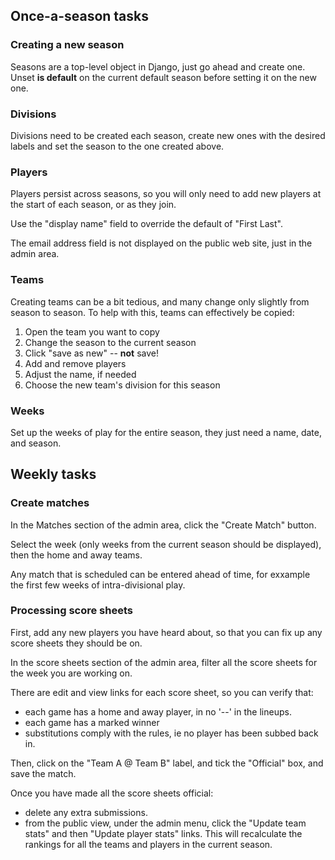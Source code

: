 ## Once-a-season tasks

### Creating a new season

Seasons are a top-level object in Django, just go ahead and create one. Unset **is default** on the current default season before setting it on the new one.


### Divisions

Divisions need to be created each season, create new ones with the desired labels and set the season to the one created above.

### Players

Players persist across seasons, so you will only need to add new players at the start of each season, or as they join.

Use the "display name" field to override the default of "First Last".

The email address field is not displayed on the public web site, just in the admin area.

### Teams

Creating teams can be a bit tedious, and many change only slightly from season to season. To help with this, teams can effectively be copied:

1. Open the team you want to copy
1. Change the season to the current season
1. Click "save as new" -- **not** save!
1. Add and remove players
1. Adjust the name, if needed
1. Choose the new team's division for this season

### Weeks

Set up the weeks of play for the entire season, they just need a name, date, and season.

## Weekly tasks

### Create matches

In the Matches section of the admin area, click the "Create Match" button.

Select the week (only weeks from the current season should be displayed), then the home and away teams.

Any match that is scheduled can be entered ahead of time, for exxample the first few weeks of intra-divisional play.

### Processing score sheets

First, add any new players you have heard about, so that you can fix up any score sheets they should be on.

In the score sheets section of the admin area, filter all the score sheets for the week you are working on. 

There are edit and view links for each score sheet, so you can verify that:

* each game has a home and away player, in no '--' in the lineups.
* each game has a marked winner
* substitutions comply with the rules, ie no player has been subbed back in.

Then, click on the "Team A @ Team B" label, and tick the "Official" box, and save the match.

Once you have made all the score sheets official:
* delete any extra submissions.
* from the public view, under the admin menu, click the "Update team stats" and then "Update player stats" links. This will recalculate the rankings for all the teams and players in the current season.